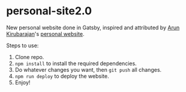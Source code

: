 # personal-site2.0

New personal website done in Gatsby, inspired and attributed by [Arun Kirubarajan](https://github.com/kirubarajan)'s [personal website](https://github.com/kirubarajan/blog).

Steps to use:

1. Clone repo.
2. `npm install` to install the required dependencies.
3. Do whatever changes you want, then `git push` all changes.
4. `npm run deploy` to deploy the website. 
5. Enjoy!
